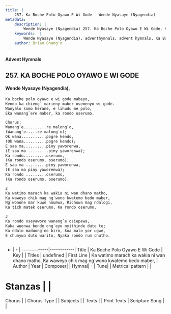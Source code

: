 ```yaml
---
title: |
    257. Ka Boche Polo Oyawo E Wi Gode - Wende Nyasaye (Nyagendia)
metadata:
    description: |
        Wende Nyasaye (Nyagendia) 257. Ka Boche Polo Oyawo E Wi Gode. Ka watimo marach ka wakia ni wan dhano matho, Ka waweyo chik mag ng`wono kwatemo bedo maber, Ng`wonone mar kuwe noumwa, Richowa mag ndalogi, Ka tich matek oserumo, Ka rondo oserumo.  
    keywords:  |
        Wende Nyasaye (Nyagendia), adventhymnals, advent hymnals, Ka Boche Polo Oyawo E Wi Gode, Ka watimo marach ka wakia ni wan dhano matho, Ka waweyo chik mag ng`wono kwatemo bedo maber,. 
    author: Brian Onang'o
---
```


#### Advent Hymnals
## 257. KA BOCHE POLO OYAWO E WI GODE
####  Wende Nyasaye (Nyagendia),

```txt
Ka boche polo oyawo e wi gode mabeyo,
Kendo ka chieng` marieny maber osemenyo wi gode.
Wanyalo somo herane, e lihudu me polo,
Eka wanang`ere maber, ka rondo oserumo.

Chorus:
Wanang`e..........re malong`o,
(Wanang`e.....re malong`o);
Ok wana...........pogre kendo,
(Ok wana..........pogre kendo);
E saa ma..........piny yaworenwa,
(E saa ma .........piny yaworenwa);
Ka rondo..........oserumo,
(Ka rondo oserumo, oserumo);
E saa ma .........piny yaworenwa,
(E saa ma piny yaworenwa);
Ka rondo .........oserumo,
(Ka rondo oserumo, oserumo).

2
Ka watimo marach ka wakia ni wan dhano matho,
Ka waweyo chik mag ng`wono kwatemo bedo maber,
Ng`wonone mar kuwe noumwa, Richowa mag ndalogi,
Ka tich matek oserumo, Ka rondo oserumo.

3
Ka rondo oseyawore wanang`e osiepewa,
Kaka wuonwa bende ong`eyo nyithinde duto te;
Ka ndalo maduong`no biro, koa malo yor ugwe,
E chunywa duto warito, Nyaka rondo rum chutho.



```

- |   -  |
-------------|------------|
Title | Ka Boche Polo Oyawo E Wi Gode |
Key |  |
Titles | undefined |
First Line | Ka watimo marach ka wakia ni wan dhano matho, Ka waweyo chik mag ng`wono kwatemo bedo maber, |
Author | 
Year | 
Composer| |
Hymnal|  - |
Tune|  |
Metrical pattern | |
# Stanzas |  |
Chorus |  |
Chorus Type |  |
Subjects | |
Texts |  |
Print Texts | 
Scripture Song |  |
    
